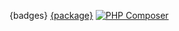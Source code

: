 {badges} [{package}](https://github.com/apie-lib/{package}) [![PHP Composer](https://github.com/apie-lib/{package}/actions/workflows/php.yml/badge.svg?event=push)](https://github.com/apie-lib/{package}/actions/workflows/php.yml)